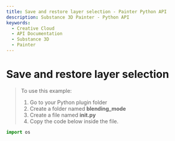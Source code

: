 ```yaml
---
title: Save and restore layer selection - Painter Python API
description: Substance 3D Painter - Python API
keywords:
  - Creative Cloud
  - API Documentation
  - Substance 3D
  - Painter
---
```


Save and restore layer selection
========================

> To use this example:
> 1. Go to your Python plugin folder
> 2. Create a folder named **blending_mode**
> 3. Create a file named **__init__.py**
> 4. Copy the code below inside the file.

```python
import os
```